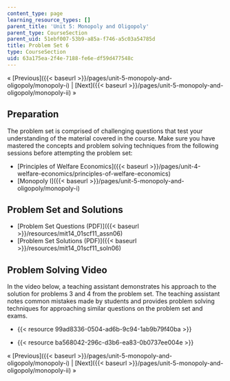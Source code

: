 ```yaml
---
content_type: page
learning_resource_types: []
parent_title: 'Unit 5: Monopoly and Oligopoly'
parent_type: CourseSection
parent_uid: 51ebf007-53b9-a85a-f746-a5c03a54785d
title: Problem Set 6
type: CourseSection
uid: 63a175ea-2f4e-7188-fe6e-df59d477548c
---
```


« [Previous]({{< baseurl >}}/pages/unit-5-monopoly-and-oligopoly/monopoly-i) | [Next]({{< baseurl >}}/pages/unit-5-monopoly-and-oligopoly/monopoly-ii) »

Preparation
-----------

The problem set is comprised of challenging questions that test your understanding of the material covered in the course. Make sure you have mastered the concepts and problem solving techniques from the following sessions before attempting the problem set:

*   [Principles of Welfare Economics]({{< baseurl >}}/pages/unit-4-welfare-economics/principles-of-welfare-economics)
*   [Monopoly I]({{< baseurl >}}/pages/unit-5-monopoly-and-oligopoly/monopoly-i)

Problem Set and Solutions
-------------------------

*   [Problem Set Questions (PDF)]({{< baseurl >}}/resources/mit14_01scf11_assn06)
*   [Problem Set Solutions (PDF)]({{< baseurl >}}/resources/mit14_01scf11_soln06)

Problem Solving Video
---------------------

In the video below, a teaching assistant demonstrates his approach to the solution for problems 3 and 4 from the problem set. The teaching assistant notes common mistakes made by students and provides problem solving techniques for approaching similar questions on the problem set and exams.

*   {{< resource 99ad8336-0504-ad6b-9c94-1ab9b79f40ba >}}

*   {{< resource ba568042-296c-d3b6-ea83-0b0737ee004e >}}

« [Previous]({{< baseurl >}}/pages/unit-5-monopoly-and-oligopoly/monopoly-i) | [Next]({{< baseurl >}}/pages/unit-5-monopoly-and-oligopoly/monopoly-ii) »